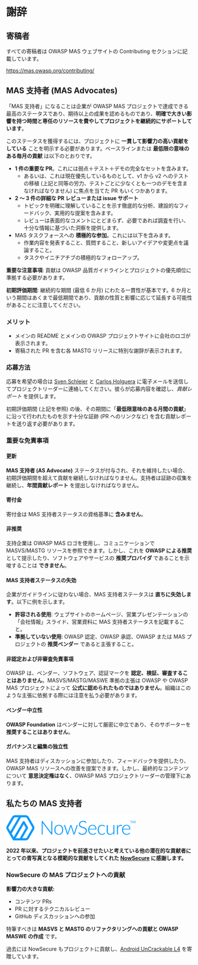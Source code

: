 # 謝辞

## 寄稿者

すべての寄稿者は OWASP MAS ウェブサイトの Contributing セクションに記載しています。

<https://mas.owasp.org/contributing/>

## MAS 支持者 (MAS Advocates)

「MAS 支持者」になることは企業が OWASP MAS プロジェクトで達成できる最高のステータスであり、期待以上の成果を認めるものであり、**明確で大きい影響を持つ時間と専任のリソースを費やしてプロジェクトを継続的にサポートしています**。

このステータスを獲得するには、プロジェクトに **一貫して影響力の高い貢献をしている** ことを明示する必要があります。ベースラインまたは **最低限の意味のある毎月の貢献** は以下のとおりです。

- **1 件の重要な PR**。これには弱点＋テスト＋デモの完全なセットを含みます。
    - あるいは、これは現在優先しているものとして、v1 から v2 へのテストの移植 (上記と同等の労力、テストごとに少なくとも一つのデモを含まなければなりません) に焦点を当てた PR もいくつかあります。
- **2 ～ 3 件の詳細な PR レビューまたは issue サポート**
    - トピックを明確に理解していることを示す徹底的な分析、建設的なフィードバック、実用的な提案を含みます。
    - レビューは表面的なコメントにとどまらず、必要であれば調査を行い、十分な情報に基づいた洞察を提供します。
- MAS タスクフォースへの **積極的な参加**。これには以下を含みます。
    - 作業内容を発表すること、質問すること、新しいアイデアや変更点を議論すること。
    - タスクやイニチアチブの積極的なフォローアップ。

**重要な注意事項**: 貢献は OWASP 品質ガイドラインとプロジェクトの優先順位に準拠する必要があります。

**初期評価期間**: 継続的な期間 (最低 6 か月) にわたる一貫性が基本です。6 か月という期間はあくまで最低期間であり、貢献の性質と影響に応じて延長する可能性があることに注意してください。

### メリット

- メインの README とメインの OWASP プロジェクトサイトに会社のロゴが表示されます。
- 寄稿された PR を含む各 MASTG リリースに特別な謝辞が表示されます。

### 応募方法

応募を希望の場合は [Sven Schleier](mailto:sven.schleier@owasp.org) と [Carlos Holguera](mailto:carlos.holguera@owasp.org) に電子メールを送信してプロジェクトリーダーに連絡してください。彼らが応募内容を確認し、_貢献レポート_ を提供します。

初期評価期間 (上記を参照) の後、その期間に「**最低限意味のある月間の貢献**」に沿って行われたものを示す十分な証跡 (PR へのリンクなど) を含む貢献レポートを送り返す必要があります。

### 重要な免責事項

#### 更新

**MAS 支持者 (AS Advocate)** ステータスが付与され、それを維持したい場合、初期評価期間を超えて貢献を継続しなければなりません。支持者は証跡の収集を継続し、**年間貢献レポート** を提出しなければなりません。

#### 寄付金

寄付金は MAS 支持者ステータスの資格基準に **含みません**。

#### 非推奨

支持企業は OWASP MAS ロゴを使用し、コミュニケーションで MASVS/MASTG リソースを参照できます。しかし、これを **OWASP による推奨** として提示したり、ソフトウェアやサービスの **推奨プロバイダ** であることを示唆することは **できません**。

#### MAS 支持者ステータスの失効

企業がガイドラインに従わない場合、MAS 支持者ステータスは **直ちに失効します**。以下に例を示します。

- **許容される使用**: ウェブサイトのホームページ、営業プレゼンテーションの「会社情報」スライド、営業資料に MAS 支持者ステータスを記載すること。
- **準拠していない使用**: OWASP 認定、OWASP 承認、OWASP または MAS プロジェクトの **推奨ベンダー** であると主張すること。

#### 非認定および非審査免責事項

OWASP は、ベンダー、ソフトウェア、認証マークを **認定、検証、審査することはありません**。MASVS/MASTG/MASWE 準拠の主張は OWASP や OWASP MAS プロジェクトによって **公式に認められたものではありません**。組織はこのような主張に依拠する際には注意を払う必要があります。

#### ベンダー中立性

**OWASP Foundation** はベンダーに対して厳密に中立であり、そのサポーターを **推奨することはありません**。

#### ガバナンスと編集の独立性

MAS 支持者はディスカッションに参加したり、フィードバックを提供したり、OWASP MAS リソースへの改善を提案できます。しかし、最終的なコンテンツについて **意思決定権はなく**、OWASP MAS プロジェクトリーダーの管理下にあります。

## 私たちの MAS 支持者

<img src="Images/Other/nowsecure-logo.png" width="350px" />

**2022 年以来、プロジェクトを前進させたいと考えている他の潜在的な貢献者にとっての青写真となる模範的な貢献をしてくれた [NowSecure](https://www.nowsecure.com) に感謝します。**

### NowSecure の MAS プロジェクトへの貢献

**影響力の大きな貢献:**

- コンテンツ PRs
- PR に対するテクニカルレビュー
- GitHub ディスカッションへの参加

特筆すべきは **MASVS と MASTG のリファクタリングへの貢献と OWASP MASWE の作成** です。

過去には NowSecure もプロジェクトに貢献し、[Android UnCrackable L4](../apps/android/MASTG-APP-0015.md) を寄贈しています。
